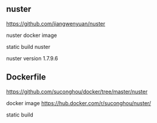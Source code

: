 ## nuster

https://github.com/jiangwenyuan/nuster

nuster docker image

static build nuster

nuster version 1.7.9.6


## Dockerfile

https://github.com/suconghou/docker/tree/master/nuster

docker image  https://hub.docker.com/r/suconghou/nuster/

static build

